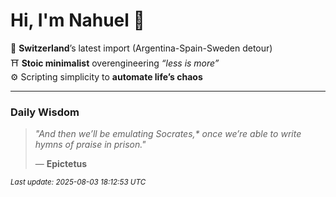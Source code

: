 # Hi, I'm Nahuel :tiger:

📍 **Switzerland**’s latest import (Argentina-Spain-Sweden detour)  
⛩️ **Stoic minimalist** overengineering *“less is more”*  
⚙️ Scripting simplicity to **automate life’s chaos**

---

### Daily Wisdom
> _"And then we’ll be emulating Socrates,* once we’re able to write hymns of praise in prison."_  
>
> — **Epictetus**

<sub>*Last update: 2025-08-03 18:12:53 UTC*</sub>

